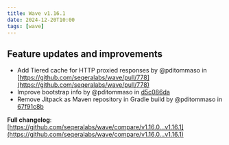 ```yaml
---
title: Wave v1.16.1
date: 2024-12-20T10:00
tags: [wave]
---
```


## Feature updates and improvements

- Add Tiered cache for HTTP proxied responses by @pditommaso in [https://github.com/seqeralabs/wave/pull/778](https://github.com/seqeralabs/wave/pull/778)
- Improve bootstrap info by @pditommaso in [d5c086da](https://github.com/seqeralabs/wave/commit/d5c086dac3a41b1a3a4260ae84f980e58b579ace)
- Remove Jitpack as Maven repository in Gradle build by @pditommaso in [67f91c8b](https://github.com/seqeralabs/wave/commit/67f91c8b2ba7611eccf55cf45da5256e0465c59e)

**Full changelog**: [https://github.com/seqeralabs/wave/compare/v1.16.0...v1.16.1](https://github.com/seqeralabs/wave/compare/v1.16.0...v1.16.1)
